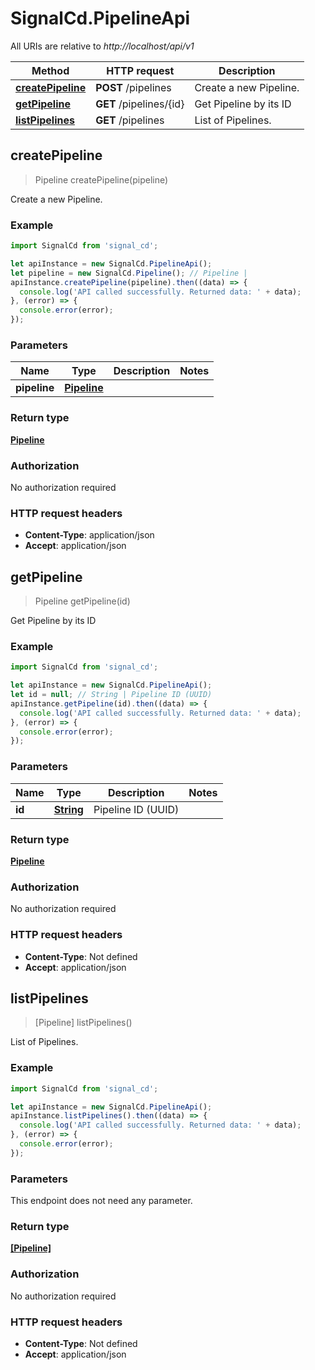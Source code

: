 # SignalCd.PipelineApi

All URIs are relative to *http://localhost/api/v1*

Method | HTTP request | Description
------------- | ------------- | -------------
[**createPipeline**](PipelineApi.md#createPipeline) | **POST** /pipelines | Create a new Pipeline.
[**getPipeline**](PipelineApi.md#getPipeline) | **GET** /pipelines/{id} | Get Pipeline by its ID
[**listPipelines**](PipelineApi.md#listPipelines) | **GET** /pipelines | List of Pipelines.



## createPipeline

> Pipeline createPipeline(pipeline)

Create a new Pipeline.

### Example

```javascript
import SignalCd from 'signal_cd';

let apiInstance = new SignalCd.PipelineApi();
let pipeline = new SignalCd.Pipeline(); // Pipeline | 
apiInstance.createPipeline(pipeline).then((data) => {
  console.log('API called successfully. Returned data: ' + data);
}, (error) => {
  console.error(error);
});

```

### Parameters


Name | Type | Description  | Notes
------------- | ------------- | ------------- | -------------
 **pipeline** | [**Pipeline**](Pipeline.md)|  | 

### Return type

[**Pipeline**](Pipeline.md)

### Authorization

No authorization required

### HTTP request headers

- **Content-Type**: application/json
- **Accept**: application/json


## getPipeline

> Pipeline getPipeline(id)

Get Pipeline by its ID

### Example

```javascript
import SignalCd from 'signal_cd';

let apiInstance = new SignalCd.PipelineApi();
let id = null; // String | Pipeline ID (UUID)
apiInstance.getPipeline(id).then((data) => {
  console.log('API called successfully. Returned data: ' + data);
}, (error) => {
  console.error(error);
});

```

### Parameters


Name | Type | Description  | Notes
------------- | ------------- | ------------- | -------------
 **id** | [**String**](.md)| Pipeline ID (UUID) | 

### Return type

[**Pipeline**](Pipeline.md)

### Authorization

No authorization required

### HTTP request headers

- **Content-Type**: Not defined
- **Accept**: application/json


## listPipelines

> [Pipeline] listPipelines()

List of Pipelines.

### Example

```javascript
import SignalCd from 'signal_cd';

let apiInstance = new SignalCd.PipelineApi();
apiInstance.listPipelines().then((data) => {
  console.log('API called successfully. Returned data: ' + data);
}, (error) => {
  console.error(error);
});

```

### Parameters

This endpoint does not need any parameter.

### Return type

[**[Pipeline]**](Pipeline.md)

### Authorization

No authorization required

### HTTP request headers

- **Content-Type**: Not defined
- **Accept**: application/json

